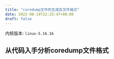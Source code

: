 ```yaml
---
title: "coredump文件的生成及文件格式"
date: 2022-08-14T22:25:47+08:00
draft: false
---
```


内核版本: `linux-5.16.16`

## 从代码入手分析coredump文件格式



